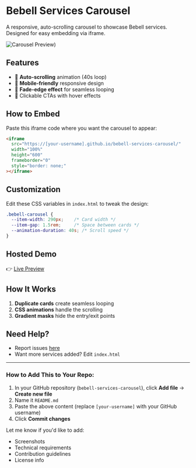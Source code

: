 # Bebell Services Carousel

A responsive, auto-scrolling carousel to showcase Bebell services. Designed for easy embedding via iframe.

![Carousel Preview](https://bucket.mlcdn.com/a/3336/3336910/images/6eaa714505c85a386bc7c8f9911d77728879afb3.png))

## Features
- 🚀 **Auto-scrolling** animation (40s loop)
- 📱 **Mobile-friendly** responsive design
- 🎨 **Fade-edge effect** for seamless looping
- 🔗 Clickable CTAs with hover effects

## How to Embed
Paste this iframe code where you want the carousel to appear:
```html
<iframe 
  src="https://[your-username].github.io/bebell-services-carousel/" 
  width="100%" 
  height="600" 
  frameborder="0"
  style="border: none;"
></iframe>
```

## Customization
Edit these CSS variables in `index.html` to tweak the design:
```css
.bebell-carousel {
  --item-width: 290px;    /* Card width */
  --item-gap: 1.5rem;     /* Space between cards */
  --animation-duration: 40s; /* Scroll speed */
}
```

## Hosted Demo
👉 [Live Preview](https://[your-username].github.io/bebell-services-carousel/)

## How It Works
1. **Duplicate cards** create seamless looping
2. **CSS animations** handle the scrolling
3. **Gradient masks** hide the entry/exit points

## Need Help?
- Report issues [here](../../issues)
- Want more services added? Edit `index.html`

---

### How to Add This to Your Repo:
1. In your GitHub repository (`bebell-services-carousel`), click **Add file** → **Create new file**
2. Name it `README.md`
3. Paste the above content (replace `[your-username]` with your GitHub username)
4. Click **Commit changes**

Let me know if you'd like to add:
- Screenshots
- Technical requirements
- Contribution guidelines
- License info

